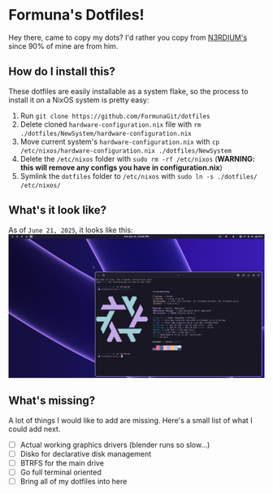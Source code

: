 # Formuna's Dotfiles!
Hey there, came to copy my dots? I'd rather you copy from [N3RDIUM's](https://github.com/N3RDIUM/Zenith) since 90% of mine are from him.

## How do I install this?
These dotfiles are easily installable as a system flake, so the process to install it on a NixOS system is pretty easy:

1. Run `git clone https://github.com/FormunaGit/dotfiles`
2. Delete cloned `hardware-configuration.nix` file with `rm ./dotfiles/NewSystem/hardware-configuration.nix`
3. Move current system's `hardware-configuration.nix` with `cp /etc/nixos/hardware-configuration.nix ./dotfiles/NewSystem`
4. Delete the `/etc/nixos` folder with `sudo rm -rf /etc/nixos` (**WARNING: this will remove any configs you have in configuration.nix**)
5. Symlink the `dotfiles` folder to `/etc/nixos` with `sudo ln -s ./dotfiles/ /etc/nixos/`

## What's it look like?
As of `June 21, 2025`, it looks like this:
![haii :3](./Pictures/img.png)

## What's missing?
A lot of things I would like to add are missing. Here's a small list of what I could add next.
- [ ] Actual working graphics drivers (blender runs so slow...)
- [ ] Disko for declarative disk management
- [ ] BTRFS for the main drive
- [ ] Go full terminal oriented
- [ ] Bring all of my dotfiles into here
